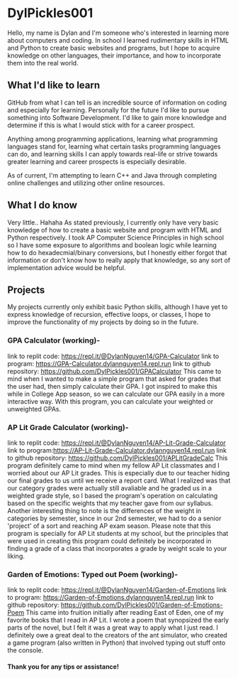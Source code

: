 # DylPickles001

Hello, my name is Dylan and I'm someone who's interested in learning more about computers and coding. In school I learned rudimentary skills in HTML and Python to create basic websites and programs, but I hope to acquire knowledge on other languages, their importance, and how to incorporate them into the real world. 

## What I'd like to learn

GitHub from what I can tell is an incredible source of information on coding and especially for learning. Personally for the future I'd like to pursue something into Software Development. I'd like to gain more knowledge and determine if this is what I would stick with for a career prospect. 

Anything among programming applications, learning what programming languages stand for, learning what certain tasks programming languages can do, and learning skills I can apply towards real-life or strive towards greater learning and career prospects is especially desirable.

As of current, I'm attempting to learn C++ and Java through completing online challenges and utilizing other online resources. 

## What I do know

Very little.. Hahaha 
As stated previously, I currently only have very basic knowledge of how to create a basic website and program with HTML and Python respectively. I took AP Computer Science Principles in high school so I have some exposure to algorithms and boolean logic while learning how to do hexadecmial/binary conversions, but I honestly either forgot that information or don't know how to really apply that knowledge, so any sort of implementation advice would be helpful.


## Projects
My projects currently only exhibit basic Python skills, although I have yet to express knowledge of recursion, effective loops, or classes, I hope to improve the functionality of my projects by doing so in the future.

### GPA Calculator (working)-
link to replit code: https://repl.it/@DylanNguyen14/GPA-Calculator 
link to program: https://GPA-Calculator.dylannguyen14.repl.run 
link to github repository: https://github.com/DylPickles001/GPACalculator 
This came to mind when I wanted to make a simple program that asked for grades that the user had, then simply calculate their GPA. I got inspired to make this while in College App season, so we can calculate our GPA easily in a more interactive way. With this program, you can calculate your weighted or unweighted GPAs.

### AP Lit Grade Calculator (working)-
link to replit code: https://repl.it/@DylanNguyen14/AP-Lit-Grade-Calculator
link to program:https://AP-Lit-Grade-Calculator.dylannguyen14.repl.run
link to github repository: https://github.com/DylPickles001/APLitGradeCalc
This program definitely came to mind when my fellow AP Lit classmates and I worried about our AP Lit grades. This is especially due to our teacher hiding our final grades to us until we receive a report card. What I realized was that our category grades were actually still avaliable and he graded us in a weighted grade style, so I based the program's operation on calculating based on the specific weights that my teacher gave from our syllabus. Another interesting thing to note is the differences of the weight in categories by semester, since in our 2nd semester, we had to do a senior 'project' of a sort and reaching AP exam season. Please note that this program is specially for AP Lit students at my school, but the principles that were used in creating this program could definitely be incorporated in finding a grade of a class that incorporates a grade by weight scale to your liking.

### Garden of Emotions: Typed out Poem (working)-
link to replit code: https://repl.it/@DylanNguyen14/Garden-of-Emotions
link to program: https://Garden-of-Emotions.dylannguyen14.repl.run
link to github repository: https://github.com/DylPickles001/Garden-of-Emotions-Poem
This came into fruition initially after reading East of Eden, one of my favorite books that I read in AP Lit. I wrote a poem that synopsized the early parts of the novel, but I felt it was a great way to apply what I just read. I definitely owe a great deal to the creators of the ant simulator, who created a game program (also written in Python) that involved typing out stuff onto the console.          

#### Thank you for any tips or assistance!

